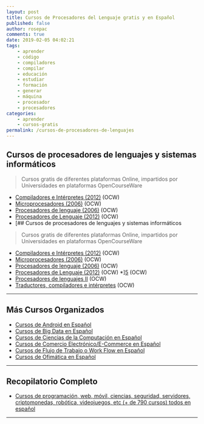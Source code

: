 ```yaml
---
layout: post
title: Cursos de Procesadores del Lenguaje gratis y en Español
published: false
author: rosepac
comments: true
date: 2019-02-05 04:02:21
tags:
    - aprender
    - código
    - compiladores
    - compilar
    - educación
    - estudiar
    - formación
    - generar
    - máquina
    - procesador
    - procesadores
categories:
    - aprender
    - cursos-gratis
permalink: /cursos-de-procesadores-de-lenguajes
---
```

## Cursos de procesadores de lenguajes y sistemas informáticos

> Cursos gratis de diferentes plataformas Online, impartidos por Universidades en plataformas OpenCourseWare

  * [Compiladores e Intérpretes (2012)][1] (OCW)
  * [Microprocesadores (2006)][2] (OCW)
  * [Procesadores de lenguaje (2006)][3] (OCW)
  * [Procesadores de Lenguaje (2012)][4] (OCW)
  * [## Cursos de procesadores de lenguajes y sistemas informáticos

> Cursos gratis de diferentes plataformas Online, impartidos por Universidades en plataformas OpenCourseWare

  * [Compiladores e Intérpretes (2012)][1] (OCW)
  * [Microprocesadores (2006)][2] (OCW)
  * [Procesadores de lenguaje (2006)][3] (OCW)
  * [Procesadores de Lenguaje (2012)][4] (OCW)
  *][5] (OCW)
  * [Procesadores de lenguajes II][6] (OCW)
  * [Traductores, compiladores e intérpretes][7] (OCW)

* * *

## Más Cursos Organizados

  * [Cursos de Android en Español][8]
  * [Cursos de Big Data en Español][9]
  * [Cursos de Ciencias de la Computación en Español][10]
  * [Cursos de Comercio Electrónico/E-Commerce en Español][11]
  * [Cursos de Flujo de Trabajo o Work Flow en Español][12]
  * [Cursos de Ofimática en Español][13]  

* * *

## Recopilatorio Completo

  * [Cursos de programación, web, móvil, ciencias, seguridad, servidores, criptomonedas, robótica, videojuegos, etc (+ de 790 cursos) todos en español][14]

* * *

 [1]: https://ocw.uji.es/curso/4949
 [2]: https://ocw.upm.es/tecnologia-electronica/microprocesadores
 [3]: https://ocw.ua.es/es/ingenieria-y-arquitectura/procesadores-de-lenguaje-2006.html
 [4]: https://ocw.uji.es/curso/5180
 [5]: https://campusvirtual.ull.es/ocw/course/view.php?id=45
 [6]: https://ocw.uca.es/course/view.php?id=56
 [7]: https://ocw.uma.es/ingenierias/traductores-compiladores-e-interpretes
 [8]: https://mundoframework.com/cursos-android/
 [9]: https://mundoframework.com/cursos-big-data/
 [10]: https://mundoframework.com/cursos-ciencias-computacion/
 [11]: https://mundoframework.com/cursos-de-comercio-electronico/
 [12]: https://mundoframework.com/cursos-de-flujo-de-trabajo-o-work-flow/
 [13]: https://mundoframework.com/cursos-de-ofimatica/
 [14]: https://mundoframework.com/cursos-de-programacion-web-movil-ciencias-seguridad-servidores-criptomonedas/